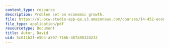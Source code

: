 ```yaml
---
content_type: resource
description: Problem set on economic growth.
file: https://ol-ocw-studio-app-qa.s3.amazonaws.com/courses/14-452-economic-growth-fall-2016/5c611b2fe5b4a597716b487a98324232_MIT14_452F16_pset2.pdf
file_type: application/pdf
resourcetype: Document
title: Autor, David
uid: 5c611b2f-e5b4-a597-716b-487a98324232
---
```

